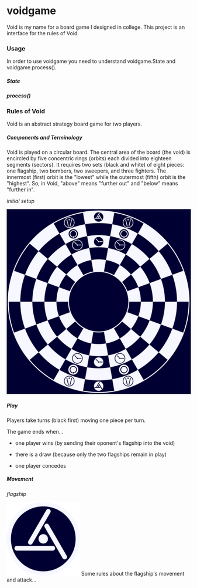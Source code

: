 # voidgame

Void is my name for a board game I designed in college. This project is an interface for the rules of Void.

### Usage

In order to use voidgame you need to understand voidgame.State and voidgame.process().

##### State

##### process()

### Rules of Void
Void is an abstract strategy board game for two players.

##### Components and Terminology
Void is played on a circular board. The central area of the board (the void) is encircled by five concentric rings (orbits) each divided into eighteen segments (sectors). It requires two sets (black and white) of eight pieces: one flagship, two bombers, two sweepers, and three fighters. The innermost (first) orbit is the "lowest" while the outermost (fifth) orbit is the "highest". So, in Void, "above" means "further out" and "below" means "further in".

_initial setup_

![Void Board Initial Setup](/pngs/void-board-initial-setup.png)

##### Play
Players take turns (black first) moving one piece per turn. 

The game ends when...

- one player wins (by sending their oponent's flagship into the void)

- there is a draw (because only the two flagships remain in play)

- one player concedes

##### Movement

_flagship_ 

<img src="/pngs/void-flag-black.png" alt="Void Flagship Piece (Black)" width="200" height="200">
Some rules about the flagship's movement and attack...